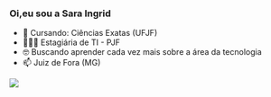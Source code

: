 ### Oi,eu sou a Sara Ingrid

- 📔 Cursando: Ciências Exatas (UFJF)
- 👩🏻‍💻 Estagiária de TI - PJF
- 🤓 Buscando aprender cada vez mais sobre a área da tecnologia
- 📫 Juiz de Fora (MG)



<div>
  <a href="https://github.com/saraingridsousa">
  <img height-"180em" src="https://github-readme-stats.vercel.app/api?username=saraingridsousa&show_icons=true&theme=radical&count_private=true"
</div>
